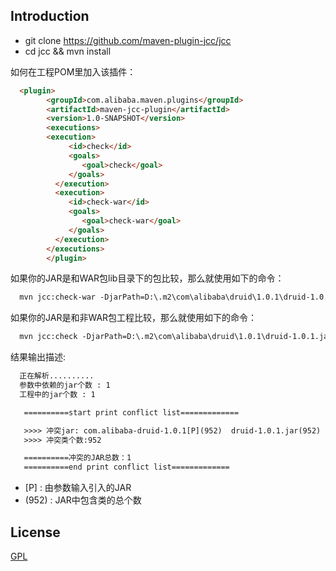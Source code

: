 ## Introduction 
*   git clone https://github.com/maven-plugin-jcc/jcc
*   cd jcc && mvn install

如何在工程POM里加入该插件：
``` html
  <plugin>
		<groupId>com.alibaba.maven.plugins</groupId>
	    <artifactId>maven-jcc-plugin</artifactId>
	    <version>1.0-SNAPSHOT</version>
	    <executions>
	    <execution>
	         <id>check</id>	       
	         <goals>
	            <goal>check</goal>
	         </goals>
	      </execution>
	      <execution>
	         <id>check-war</id>	       
	         <goals>
	            <goal>check-war</goal>
	         </goals>
	      </execution>
	    </executions>
  		</plugin>
```

如果你的JAR是和WAR包lib目录下的包比较，那么就使用如下的命令：
``` html
  mvn jcc:check-war -DjarPath=D:\.m2\com\alibaba\druid\1.0.1\druid-1.0.1.jar
```

如果你的JAR是和非WAR包工程比较，那么就使用如下的命令：

``` html
  mvn jcc:check -DjarPath=D:\.m2\com\alibaba\druid\1.0.1\druid-1.0.1.jar
```

结果输出描述:

``` html  
  正在解析..........
  参数中依赖的jar个数 : 1
  工程中的jar个数 : 1

   ==========start print conflict list=============

   >>>> 冲突jar: com.alibaba-druid-1.0.1[P](952)  druid-1.0.1.jar(952)
   >>>> 冲突类个数:952

   ==========冲突的JAR总数：1
   ==========end print conflict list=============  

```

* [P] : 由参数输入引入的JAR 
* (952) : JAR中包含类的总个数


## License

[GPL](http://opensource.org/licenses/gpl-license)


